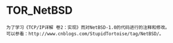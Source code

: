 TOR_NetBSD
==========
    为了学习《TCP/IP详解 卷2：实现》而对NetBSD-1.0的代码进行的注释和修改。
    可以参看：http://www.cnblogs.com/StupidTortoise/tag/NetBSD/。

